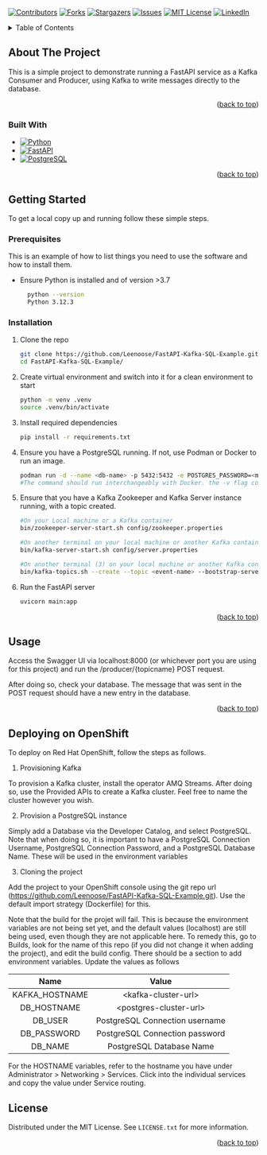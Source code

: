 <a name="readme-top"></a>
<!--
*** This README template was copied from https://github.com/othneildrew/Best-README-Template.
-->


[![Contributors][contributors-shield]][contributors-url]
[![Forks][forks-shield]][forks-url]
[![Stargazers][stars-shield]][stars-url]
[![Issues][issues-shield]][issues-url]
[![MIT License][license-shield]][license-url]
[![LinkedIn][linkedin-shield]][linkedin-url]


<!-- TABLE OF CONTENTS -->
<details>
  <summary>Table of Contents</summary>
  <ol>
    <li>
      <a href="#about-the-project">About The Project</a>
      <ul>
        <li><a href="#built-with">Built With Python</a></li>
      </ul>
    </li>
    <li>
      <a href="#getting-started">Getting Started</a>
      <ul>
        <li><a href="#prerequisites">Prerequisites</a></li>
        <li><a href="#installation">Installation</a></li>
      </ul>
    </li>
    <li><a href="#usage">Usage</a></li>
    <li><a href="#deploying-on-openshift">Deploying on OpenShift</a></li>
    <li><a href="#license">License</a></li>
  </ol>
</details>



<!-- ABOUT THE PROJECT -->
## About The Project

This is a simple project to demonstrate running a FastAPI service as a Kafka Consumer and Producer, using Kafka to write messages directly to the database.

<p align="right">(<a href="#readme-top">back to top</a>)</p>



### Built With

* [![Python][Python]][Python-url]
* [![FastAPI][FastAPI]][FastAPI-url]
* [![PostgreSQL][PostgreSQL]][PostgreSQL-url]
 
<p align="right">(<a href="#readme-top">back to top</a>)</p>

<!-- GETTING STARTED -->
## Getting Started

To get a local copy up and running follow these simple steps.

### Prerequisites

This is an example of how to list things you need to use the software and how to install them.
* Ensure Python is installed and of version >3.7
  ```sh
    python --version
    Python 3.12.3
  ```

### Installation

1. Clone the repo
   ```sh
   git clone https://github.com/Leenoose/FastAPI-Kafka-SQL-Example.git
   cd FastAPI-Kafka-SQL-Example/
   ```
2. Create virtual environment and switch into it for a clean environment to start
   ```sh
   python -m venv .venv
   source .venv/bin/activate
   ```
3. Install required dependencies
   ```sh
   pip install -r requirements.txt
   ```
4. Ensure you have a PostgreSQL running. If not, use Podman or Docker to run an image.
   ```sh
   podman run -d --name <db-name> -p 5432:5432 -e POSTGRES_PASSWORD=<mypassword> -v /db-init-script.sql:/docker-entrypoint-initdb.d/init.sql postgres:latest
   #The command should run interchangeably with Docker. the -v flag copies the db-init-script.sql into the container and runs it at initialization
   ```
5. Ensure that you have a Kafka Zookeeper and Kafka Server instance running, with a topic created.
   ```sh
   #On your Local machine or a Kafka container
   bin/zookeeper-server-start.sh config/zookeeper.properties

   #On another terminal on your local machine or another Kafka container
   bin/kafka-server-start.sh config/server.properties

   #On another terminal (3) on your local machine or another Kafka container
   bin/kafka-topics.sh --create --topic <event-name> --bootstrap-server localhost:9092
   ```
6. Run the FastAPI server
   ```sh
   uvicorn main:app
   ```

<p align="right">(<a href="#readme-top">back to top</a>)</p>



<!-- USAGE EXAMPLES -->
## Usage

Access the Swagger UI via localhost:8000 (or whichever port you are using for this project) and run the /producer/{topicname} POST request.

After doing so, check your database. The message that was sent in the POST request should have a new entry in the database.


<p align="right">(<a href="#readme-top">back to top</a>)</p>

## Deploying on OpenShift

To deploy on Red Hat OpenShift, follow the steps as follows.
1. Provisioning Kafka

To provision a Kafka cluster, install the operator AMQ Streams. After doing so, use the Provided APIs to create a Kafka cluster. Feel free to name the cluster however you wish.

2. Provision a PostgreSQL instance

Simply add a Database via the Developer Catalog, and select PostgreSQL. Note that when doing so, it is important to have a PostgreSQL Connection Username, PostgreSQL Connection Password, and a PostgreSQL Database Name. These will be used in the environment variables

3. Cloning the project

Add the project to your OpenShift console using the git repo url (https://github.com/Leenoose/FastAPI-Kafka-SQL-Example.git). Use the default import strategy (Dockerfile) for this.

Note that the build for the projet will fail. This is because the environment variables are not being set yet, and the default values (localhost) are still being used, even though they are not applicable here. To remedy this, go to Builds, look for the name of this repo (if you did not change it when adding the project), and edit the build config. There should be a section to add environment variables. Update the values as follows

| Name | Value    
| :---:   | :---: 
| KAFKA_HOSTNAME | \<kafka-cluster-url\>   
| DB_HOSTNAME | \<postgres-cluster-url\>
| DB_USER | PostgreSQL Connection username
| DB_PASSWORD | PostgreSQL Connection password
| DB_NAME | PostgreSQL Database Name

For the HOSTNAME variables, refer to the hostname you have under Administrator > Networking > Services.
Click into the individual services and copy the value under Service routing.

<!-- LICENSE -->
## License

Distributed under the MIT License. See `LICENSE.txt` for more information.

<p align="right">(<a href="#readme-top">back to top</a>)</p>





<!-- MARKDOWN LINKS & IMAGES -->
<!-- https://www.markdownguide.org/basic-syntax/#reference-style-links -->
[contributors-shield]: https://img.shields.io/github/contributors/Leenoose/FastAPI-Kafka-SQL-Example.svg?style=for-the-badge
[contributors-url]: https://github.com/Leenoose/FastAPI-Kafka-SQL-Example/graphs/contributors
[forks-shield]: https://img.shields.io/github/forks/Leenoose/FastAPI-Kafka-SQL-Example.svg?style=for-the-badge
[forks-url]: https://github.com/Leenoose/FastAPI-Kafka-SQL-Example/network/members
[stars-shield]: https://img.shields.io/github/stars/Leenoose/FastAPI-Kafka-SQL-Example.svg?style=for-the-badge
[stars-url]: https://github.com/Leenoose/FastAPI-Kafka-SQL-Example/stargazers
[issues-shield]: https://img.shields.io/github/issues/Leenoose/FastAPI-Kafka-SQL-Example.svg?style=for-the-badge
[issues-url]: https://github.com/Leenoose/FastAPI-Kafka-SQL-Example/issues
[license-shield]: https://img.shields.io/github/license/Leenoose/FastAPI-Kafka-SQL-Example.svg?style=for-the-badge
[license-url]: https://github.com/Leenoose/FastAPI-Kafka-SQL-Example/blob/master/LICENSE.txt
[linkedin-shield]: https://img.shields.io/badge/-LinkedIn-black.svg?style=for-the-badge&logo=linkedin&colorB=555
[linkedin-url]: https://linkedin.com/in/linkedin_username
[product-screenshot]: images/screenshot.png
[Python]: https://img.shields.io/badge/python-3670A0?style=for-the-badge&logo=python&logoColor=ffdd54
[Python-url]: https://www.python.org/
[PostgreSQL]: https://img.shields.io/badge/postgresql-4169e1?style=for-the-badge&logo=postgresql&logoColor=white
[PostgreSQL-url]: https://www.postgresql.org
[FastAPI]: https://img.shields.io/badge/FastAPI-005571?style=for-the-badge&logo=fastapi
[FastAPI-url]: https://fastapi.tiangolo.com/
